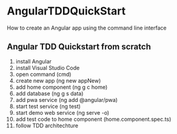 # AngularTDDQuickStart
How to create an Angular app using the command line interface

## Angular TDD Quickstart from scratch
1. install Angular
2. install Visual Studio Code
3. open command (cmd)
4. create new app (ng new appNew)
5. add home component (ng g c home)
6. add database (ng g s data)
7. add pwa service (ng add @angular/pwa)
8. start test service (ng test)
9. start demo web service (ng serve -o)
10. add test code to home component (home.component.spec.ts)
11. follow TDD architechture
